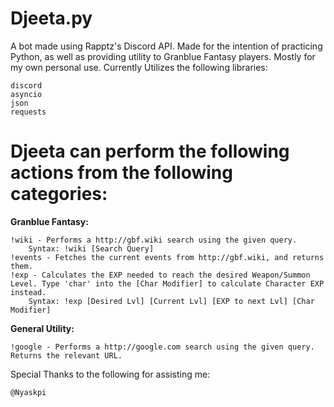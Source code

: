 # Djeeta.py
A bot made using Rapptz's Discord API. Made for the intention of practicing Python, as well as providing utility to Granblue Fantasy players. Mostly for my own personal use. Currently Utilizes the following libraries:

    discord
    asyncio
    json
    requests
    
# Djeeta can perform the following actions from the following categories:
    
**Granblue Fantasy:**

    !wiki - Performs a http://gbf.wiki search using the given query.
        Syntax: !wiki [Search Query]
    !events - Fetches the current events from http://gbf.wiki, and returns them.
    !exp - Calculates the EXP needed to reach the desired Weapon/Summon Level. Type 'char' into the [Char Modifier] to calculate Character EXP instead.
        Syntax: !exp [Desired Lvl] [Current Lvl] [EXP to next Lvl] [Char Modifier]
    
**General Utility:**
    
    !google - Performs a http://google.com search using the given query. Returns the relevant URL.

Special Thanks to the following for assisting me:

    @Nyaskpi
